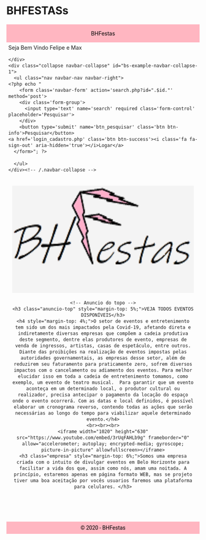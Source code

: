 # BHFESTASs
<?php header("Content-Type: text/html; charset=utf8");?>
<?php include 'dbh.php'; 
session_start();?>
<!DOCTYPE html>
<html>
  <?php if(!isset($_SESSION['id_usuario']))
      header('Location: index.php')?>
  <?php $id_usuario = $_SESSION['id_usuario']; ?>
  <?php
    $procurando = "SELECT * FROM user WHERE id = '".$id_usuario."'";
    $result = mysqli_query($conn, $procurando);
    $linha = mysqli_fetch_assoc($result);
    $pwd = $linha['pwd'];
    $nome = $linha['first'];
  ?>
  <head>
    <title>BHFestas | Tela Inicial </title>
    <link rel="shortcut icon" href="logo.png" type="image/x-png0"/>
    <meta charset="utf-8">
    <meta http-equiv="X-UA-Compatible" content="IE=edge, chrome=1">
    <meta name="description" content="Pit">
    <meta name="viewport" content="width=device-width, initial-scale=1.0">
    <link rel="stylesheet" href="assets/css/custom.css" type="text/css">
    <link rel="stylesheet" href=" https://maxcdn.bootstrapcdn.com/bootstrap/3.3.7/css/bootstrap.min.css ">
    <link rel="stylesheet" href="https://maxcdn.bootstrapcdn.com/font-awesome/4.6.2/css/font-awesome.min.css">
    <link rel="stylesheet" href="custom.css" type="text/css">
  </head>
  <body>
  <?php
    $procurando = "SELECT * FROM user WHERE id = '".$id_usuario."'";
    $result = mysqli_query($conn, $procurando);
    $linha = mysqli_fetch_assoc($result);
    $pwd = $linha['pwd'];
    $nome = $linha['first'];
    $id = $linha['id'];
  ?>
  <!-- id=".$id_usuario.""); -->
  <!-- BACK TO TOP -->

  <div class="topo" style="background-color: #ffb6c1; color: #000; text-align: center; padding: 15px">
    BHFestas
  </div>
    <nav class="navbar navbar-primary">
  <div class="container-fluid" style="padding: 5px;">
    <!-- Brand and toggle get grouped for better mobile display -->
    <div class="navbar-header">
          <li style="list-style-type: none;" class="navbar-brand" href="#">Seja Bem Vindo Felipe e Max
      </li>
      
    </div>
    <div class="collapse navbar-collapse" id="bs-example-navbar-collapse-1">     
      <ul class="nav navbar-nav navbar-right">
    <?php echo "
        <form class='navbar-form' action='search.php?id=".$id."' method='post'>
        <div class='form-group'>
          <input type='text' name='search' required class='form-control' placeholder='Pesquisar'>
        </div>
        <button type='submit' name='btn_pesquisar' class='btn btn-info'>Pesquisar</button>
    <a href='login_cadastro.php' class='btn btn-success'><i class='fa fa-sign-out' aria-hidden='true'></i>Logar</a>
      </form>"; ?>
    
      </ul>
    </div><!-- /.navbar-collapse -->
  </div><!-- /.container-fluid -->
</nav>


<!-- famoso slider -->
<div class="logo"  style=" text-align: center; padding: 15px"><img src='logo1.png' style='width: 650px; height: 280px;'>

<div class="slider"> 
  <div class="slide_viewer">
    <div class="slide_group">
      <div class="slide">
      </div>
      <div class="slide">
      </div>
    </div>
  </div>
</div><!-- End // .slider -->
<div class="slide_buttons">
</div>
<script src="https://ajax.googleapis.com/ajax/libs/jquery/2.1.3/jquery.min.js"></script>
<script src="js.js"></script>

<?php

?>
    <!-- Anuncio do topo -->
    <h3 class="anuncio-top" style="margin-top: 5%;">VEJA TODOS EVENTOS DISPONÍVEIS</h3>
    <h4 style="margin-top: 4%;">O setor de eventos e entretenimento tem sido um dos mais impactados pela Covid-19, afetando direta e indiretamente diversas empresas que compõem a cadeia produtiva deste segmento, dentre elas produtores de evento, empresas de venda de ingressos, artistas, casas de espetáculo, entre outros.  Diante das proibições na realização de eventos impostas pelas autoridades governamentais, as empresas desse setor, além de reduzirem seu faturamento para praticamente zero, sofrem diversos impactos com o cancelamento ou adiamento dos eventos. Para melhor elucidar isso em toda a cadeia de entretenimento tomamos, como exemplo, um evento de teatro musical.  Para garantir que um evento aconteça em um determinado local, o produtor cultural ou realizador, precisa antecipar o pagamento da locação do espaço onde o evento ocorrerá. Com as datas e local definidos, é possível elaborar um cronograma reverso, contendo todas as ações que serão necessárias ao longo do tempo para viabilizar aquele determinado evento.</h4>
    <br><br><br>
    <iframe width="1020" height="630" src="https://www.youtube.com/embed/3rUqFAHLb9g" frameborder="0" allow="accelerometer; autoplay; encrypted-media; gyroscope; picture-in-picture" allowfullscreen></iframe>
    <h3 class="empresa" style="margin-top: 6%;">Somos uma empresa criada com o intuito de divulgar eventos em Belo Horizonte para facilitar a vida dos que, assim como nós, amam uma noitada. A princípio, estaremos apenas em página formato WEB, mas se projeto tiver uma boa aceitação por vocês usuarios faremos uma plataforma para celulares. </h3>
</div>
  <footer style="margin: 10.9% 0 0 0; background-color: #ffb6c1; padding: 8px; color: #000; font-family: 'Roboto', sans-serif; text-align: center;">
    &copy 2020 - BHFestas
  </footer>
  </body>
</html>
